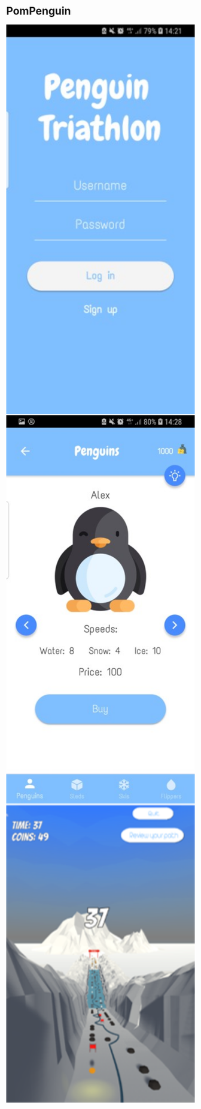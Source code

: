 # PomPenguin

<img src="https://github.com/Kersic/PomPenguinGame/blob/master/Picture5.jpg" width="700">
<img src="https://github.com/Kersic/PomPenguinGame/blob/master/Picture1.jpg" width="700">
<img src="https://github.com/Kersic/PomPenguinGame/blob/master/Picture1.png" width="700">



